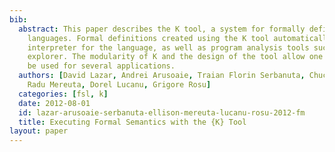 ```yaml
---
bib:
  abstract: This paper describes the K tool, a system for formally defining programming
    languages. Formal definitions created using the K tool automatically yield an
    interpreter for the language, as well as program analysis tools such as a state-space
    explorer. The modularity of K and the design of the tool allow one semantics to
    be used for several applications.
  authors: [David Lazar, Andrei Arusoaie, Traian Florin Serbanuta, Chucky Ellison,
    Radu Mereuta, Dorel Lucanu, Grigore Rosu]
  categories: [fsl, k]
  date: 2012-08-01
  id: lazar-arusoaie-serbanuta-ellison-mereuta-lucanu-rosu-2012-fm
  title: Executing Formal Semantics with the {K} Tool
layout: paper
---
```

